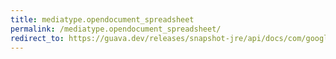 ```yaml
---
title: mediatype.opendocument_spreadsheet
permalink: /mediatype.opendocument_spreadsheet/
redirect_to: https://guava.dev/releases/snapshot-jre/api/docs/com/google/common/net/MediaType.html#OPENDOCUMENT_SPREADSHEET
---
```

